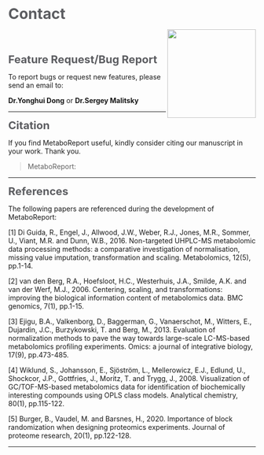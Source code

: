 
<b><span style="color:#5c5d61; font-size:30px;">Contact</span></b>

<img src='www/img/logo.png' align="right" height="180"/>

<br></br>

<b><span style="color:#5c5d61; font-size:22px;">Feature Request/Bug Report</span></b>

To report bugs or request new features, please send an email to:

**Dr.Yonghui Dong** [<i class="fa fa-envelope-o fa-l" aria-hidden="true"></i>](mailto:yonghui.dong@gmail.com) or **Dr.Sergey Malitsky** [<i class="fa fa-envelope-o fa-l" aria-hidden="true"></i>](mailto:sergey.malitsky@weizmann.ac.il)

------

<b><span style="color:#5c5d61; font-size:22px;">Citation</span></b>

If you find MetaboReport useful, kindly consider citing our manuscript in your work. Thank you. <b><span style="color:#FF8B8B"><i class="fa fa-heart fa-1xl" aria-hidden="true"></i></span></b> <b><span style="color:#FF8B8B"><i class="fa fa-heart fa-2xl" aria-hidden="true"></i></span></b> <b><span style="color:#FF8B8B"><i class="fa fa-heart fa-1xl" aria-hidden="true"></i></span></b>

> MetaboReport:

------

<b><span style="color:#5c5d61; font-size:22px;">References</span></b>

The following papers are referenced during the development of MetaboReport:

[1] Di Guida, R., Engel, J., Allwood, J.W., Weber, R.J., Jones, M.R., Sommer, U., Viant, M.R. and Dunn, W.B., 2016. Non-targeted UHPLC-MS metabolomic data processing methods: a comparative investigation of normalisation, missing value imputation, transformation and scaling. Metabolomics, 12(5), pp.1-14. 

[2] van den Berg, R.A., Hoefsloot, H.C., Westerhuis, J.A., Smilde, A.K. and van der Werf, M.J., 2006. Centering, scaling, and transformations: improving the biological information content of metabolomics data. BMC genomics, 7(1), pp.1-15.

[3] Ejigu, B.A., Valkenborg, D., Baggerman, G., Vanaerschot, M., Witters, E., Dujardin, J.C., Burzykowski, T. and Berg, M., 2013. Evaluation of normalization methods to pave the way towards large-scale LC-MS-based metabolomics profiling experiments. Omics: a journal of integrative biology, 17(9), pp.473-485. 

[4] Wiklund, S., Johansson, E., Sjöström, L., Mellerowicz, E.J., Edlund, U., Shockcor, J.P., Gottfries, J., Moritz, T. and Trygg, J., 2008. Visualization of GC/TOF-MS-based metabolomics data for identification of biochemically interesting compounds using OPLS class models. Analytical chemistry, 80(1), pp.115-122.

[5] Burger, B., Vaudel, M. and Barsnes, H., 2020. Importance of block randomization when designing proteomics experiments. Journal of proteome research, 20(1), pp.122-128.

------
